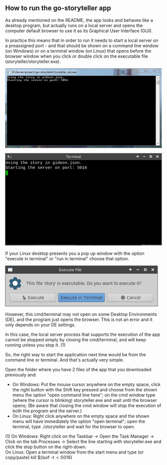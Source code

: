 ## How to run the go-storyteller app

As already mentioned on the README, the app looks and behaves like a desktop program, but actually runs on a local server and opens the computer default browser to use it as its Graphical User Interface (GUI).

In practice this means that in order to run it needs to start a local server on a preassigned port - and that should be shown on a command line window (on Windows) or on a terminal window (on Linux) that opens before the browser window when you click or double click on the executable file (storyteller/storyteller.exe).

![cmd](https://github.com/manuelcaeiro/go-storyteller/blob/master/screenshots/cmd_info.JPG)

![terminal](https://github.com/manuelcaeiro/go-storyteller/blob/master/screenshots/terminal_info.png)

If your Linux desktop presents you a pop up window with the option "execute in terminal" or "run in terminal" choose that option.

![execute in terminal](https://github.com/manuelcaeiro/go-storyteller/blob/master/screenshots/pop.png)

However, this cmd/terminal may not open on some Desktop Environments (DE), and the program just opens the browser. This is not an error and it only depends on your DE settings.

In this case, the local server process that supports the execution of the app cannot be stopped simply by closing the cmd/terminal, and will keep running unless you stop it. (1)

So, the right way to start the application next time would be from the command line or terminal. And that's actually very simple.

Open the folder where you have 2 files of the app that you downloaded previously and:

- On Windows: Put the mouse cursor anywhere on the empty space, click the right button with the Shift key pressed and choose from the shown menu the option "open command line here"; on the cmd window type (where the cursor is blinking) storyteller.exe and wait until the browser opens; (Be aware that closing the cmd window will stop the execution of both the program and the server.)
- On Linux: Right click anywhere on the empty space and the shown menu will have immediately the option "open terminal"; open the terminal, type ./storyteller and wait for the browser to open.

(1) On Windows: Right click on the Taskbar -> Open the Task Manager -> Click on the tab Processes -> Select the line starting with storyteller.exe and click the stop button on the right-down.<br>
On Linux: Open a terminal window from the start menu and type (or copy/paste) kill $(lsof -t -i :5016)
